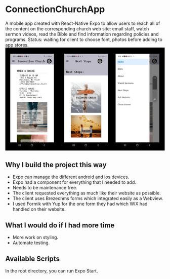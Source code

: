 ﻿# ConnectionChurchApp
A mobile app created with React-Native Expo to allow users to reach all of the content on the corresponding church web site: email staff, watch sermon videos, read the Bible and find information regarding policies and programs. Status: waiting for client to choose font, photos before adding to app stores.
![screenshots](assets/screenshots.png) 


## Why I build the project this way
* Expo can manage the different android and ios devices.
* Expo had a component for everything that I needed to add.
* Needs to be maintenance free. 
* The client requested everything as much like their website as possible.
* The client uses Brezechms forms which integrated easily as a Webview.
* I used Formik with Yup for the one form they had which WIX had handled on their website.

## What I would do if I had more time
* More work on styling.
* Automate testing.

## Available Scripts

In the root directory, you can run Expo Start.

